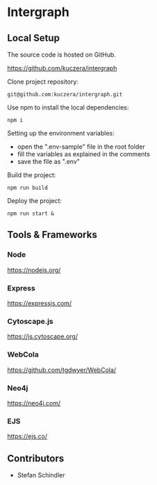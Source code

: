 # Intergraph

## Local Setup

The source code is hosted on GitHub.

https://github.com/kuczera/intergraph

Clone project repository:

```
git@github.com:kuczera/intergraph.git
```

Use npm to install the local dependencies:

```
npm i
```

Setting up the environment variables:

* open the ".env-sample" file in the root folder
* fill the variables as explained in the comments
* save the file as ".env"


Build the project:

```
npm run build
```

Deploy the project:

```
npm run start &
```

## Tools & Frameworks

### Node
https://nodejs.org/

### Express
https://expressjs.com/

### Cytoscape.js
https://js.cytoscape.org/

### WebCola
https://github.com/tgdwyer/WebCola/

### Neo4j
https://neo4j.com/

### EJS
https://ejs.co/

## Contributors
* Stefan Schindler
